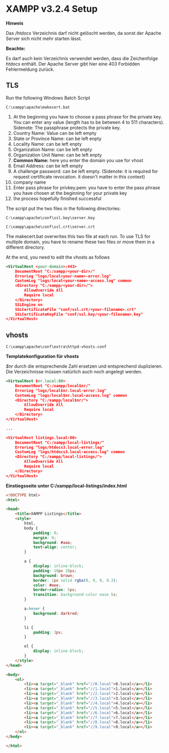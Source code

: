 # XAMPP v3.2.4 Setup

**Hinweis**

Das _/htdocs_ Verzeichnis darf nicht gelöscht werden, da sonst der Apache Server sich nicht mehr starten lässt.

**Beachte:**

Es darf auch kein Verzeichnis verwendet werden, dass die Zeichenfolge _htdocs_ enthält. Der Apache Server gibt hier eine 403 Forbidden Fehlermeldung zurück.

## TLS
Run the following Windows Batch Script

	C:\xampp\apache\makecert.bat
	
1. At the beginning you have to choose a pass phrase for the private key. You can enter any value (length has to be between 4 to 511 characters). Sidenote: The passphrase protects the private key.
2. Country Name: Value can be left empty
3. State or Province Name: can be left enpty
4. Locality Name: can be left enpty
5. Organization Name: can be left enpty
6. Organization Unit Name: can be left enpty
7. **Common Name:** here you enter the domain you use for vhost
8. Email Address: can be left empty
9. A challenge password: can be left empty. (Sidenote: it is required for request certificate revocation. it doesn't matter in this context)
10. company name
11. Enter pass phrase for privkey.pem: you have to enter the pass phrase you have chosen at the beginning for your private key
12. the process hopefully finished successful

The script put the two files in the following directories:

	C:\xampp\apache\conf\ssl.key\server.key
	
	C:\xampp\apache\conf\ssl.crt\server.crt
	
The makecert.bat overwrites this two file at each run. To use TLS for multiple domain, you have to rename these two files or move them in a different directory.

At the end, you need to edit the vhosts as follows

```xml
<VirtualHost <your-domain>:443>
    DocumentRoot "C:/xampp/<your-dir>/"
    ErrorLog "logs/local<your-name>-error.log"
    CustomLog "logs/local<your-name>-access.log" common
    <Directory "C:/xampp/<your-dir>/">
        AllowOverride All
        Require local
    </Directory>
    SSLEngine on
    SSLCertificateFile "conf/ssl.crt/<your-filename>.crt"
    SSLCertificateKeyFile "conf/ssl.key/<your-filename>.key"
</VirtualHost>
```

## vhosts

    C:\xampp\apache\conf\extra\httpd-vhosts.conf

**Templatekonfiguration für vhosts**

*$nr* durch die entsprechende Zahl ersetzen und entsprechend duplizieren. Die Verzeichnisse müssen natürlich auch noch angelegt werden.

```xml
<VirtualHost $nr.local:80>
    DocumentRoot "C:/xampp/local$nr/"
    ErrorLog "logs/local$nr.local-error.log"
    CustomLog "logs/local$nr.local-access.log" common
    <Directory "C:/xampp/local$nr/">
        AllowOverride All
        Require local
	</Directory>
</VirtualHost>

...

<VirtualHost listings.local:80>
    DocumentRoot "C:/xampp/local-listings/"
    ErrorLog "logs/htdocs3.local-error.log"
    CustomLog "logs/htdocs3.local-access.log" common
    <Directory "C:/xampp/local-listings/">
        AllowOverride All
        Require local
	</Directory>
</VirtualHost>
```
**Einstiegsseite unter C:/xampp/local-listings/index.html**
```html
<!DOCTYPE html>
<html>

<head>
    <title>XAMPP Listings</title>
    <style>
        html,
        body {
            padding: 0;
            margin: 0;
            background: #aaa;
            text-align: center;
        }

        a {
            display: inline-block;
            padding: 10px 10px;
            background: brown;
            border: 1px solid rgba(0, 0, 0, 0.3);
            color: #eee;
            border-radius: 5px;
            transition: background-color ease 5s;
        }

        a:hover {
            background: darkred;
        }

        li {
            padding: 3px;
        }

        ol {
            display: inline-block;
        }
    </style>
</head>

<body>
    <ol>
        <li><a target="_blank" href="//0.local">0.local</a></li>
        <li><a target="_blank" href="//1.local">1.local</a></li>
        <li><a target="_blank" href="//2.local">2.local</a></li>
        <li><a target="_blank" href="//3.local">3.local</a></li>
        <li><a target="_blank" href="//4.local">4.local</a></li>
        <li><a target="_blank" href="//5.local">5.local</a></li>
        <li><a target="_blank" href="//6.local">6.local</a></li>
        <li><a target="_blank" href="//7.local">7.local</a></li>
        <li><a target="_blank" href="//8.local">8.local</a></li>
        <li><a target="_blank" href="//9.local">9.local</a></li>
    </ol>
</body>

</html>
```
